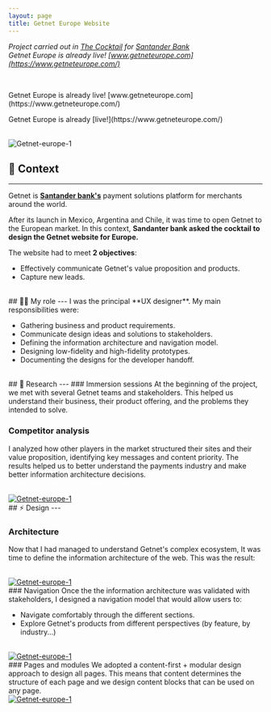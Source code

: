 ```yaml
---
layout: page
title: Getnet Europe Website
---
```



*Project carried out in [The Cocktail](https://the-cocktail.com/en) for [Santander Bank](https://www.santander.com/en/home)*<br>
*Getnet Europe is already live! [www.getneteurope.com](https://www.getneteurope.com/)* 

<br>

<p class="message">
  Getnet Europe is already live! [www.getneteurope.com](https://www.getneteurope.com/)
</p>

<p class="message">
  Getnet Europe is already [live!](https://www.getneteurope.com/)
</p>


<br>
<img src="{{ https://danielszt.github.io/ }}/assets/Acc_3.png" alt="Getnet-europe-1" class="inline"/>

<br>

## 🧭 Context
---
Getnet is **[Santander bank's](https://www.santander.com/)** payment solutions platform for merchants around the world.

After its launch in Mexico, Argentina and Chile, it was time to open Getnet to the European market. In this context, **Sandanter bank asked the cocktail to design the Getnet website for Europe.**

The website had to meet **2 objectives**:

- Effectively communicate Getnet's value proposition and products.
- Capture new leads.

<br>
## ☝🏻 My role 
---
I was the principal **UX designer**. My main responsibilities were:

- Gathering business and product requirements.
- Communicate design ideas and solutions to stakeholders.
- Defining the information architecture and navigation model.
- Designing low-fidelity and high-fidelity prototypes.
- Documenting the designs for the developer handoff.

<br>
## 🔎 Research
---
### Immersion sessions
At the beginning of the project, we met with several Getnet teams and stakeholders. This helped us understand their business, their product offering, and the problems they intended to solve.

### Competitor analysis

I analyzed how other players in the market structured their sites and their value proposition, identifying key messages and content priority. The results helped us to better understand the payments industry and make better information architecture decisions.

<br>
<a href="{{ https://danielszt.github.io/ }}/assets/Acc_3.png" target="_blank"><img src="{{ https://danielszt.github.io/ }}/assets/Acc_3.png" alt="Getnet-europe-1" class="inline"/></a>

<br>
## ⚡ Design
---

### Architecture
Now that I had managed to understand Getnet's complex ecosystem, It was time to define the information architecture of the web. This was the result:

<br>
<a href="{{ https://danielszt.github.io/ }}/assets/Acc_3.png" target="_blank"><img src="{{ https://danielszt.github.io/ }}/assets/Acc_3.png" alt="Getnet-europe-1" class="inline"/></a>

<br>
### Navigation
Once the  the information architecture was validated with stakeholders, I designed a navigation model that would allow users to:

- Navigate comfortably through the different sections.
- Explore Getnet's products from different perspectives (by feature, by industry...)

<br>
<a href="{{ https://danielszt.github.io/ }}/assets/Acc_3.png" target="_blank"><img src="{{ https://danielszt.github.io/ }}/assets/Acc_3.png" alt="Getnet-europe-1" class="inline"/></a>

<br>
### Pages and modules
We adopted a content-first + modular design approach to design all pages. This means that content determines the structure of each page and we design content blocks that can be used on any page.

<br>
<a href="{{ https://danielszt.github.io/ }}/assets/Acc_3.png" target="_blank"><img src="{{ https://danielszt.github.io/ }}/assets/Acc_3.png" alt="Getnet-europe-1" class="inline"/></a>


